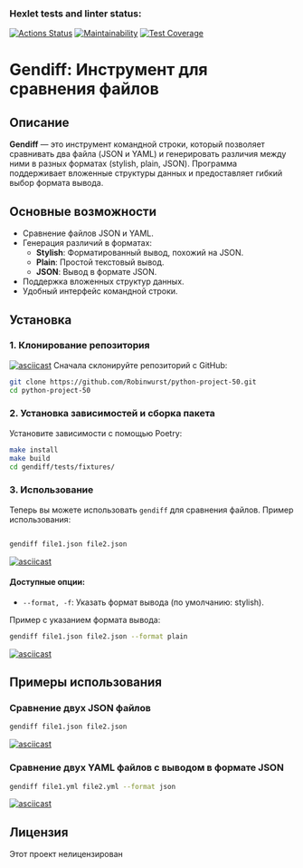 ### Hexlet tests and linter status:
[![Actions Status](https://github.com/Robinwurst/python-project-50/actions/workflows/hexlet-check.yml/badge.svg)](https://github.com/Robinwurst/python-project-50/actions)
[![Maintainability](https://api.codeclimate.com/v1/badges/5d612d7eaec422bef8ca/maintainability)](https://codeclimate.com/github/Robinwurst/python-project-50/maintainability)
[![Test Coverage](https://api.codeclimate.com/v1/badges/5d612d7eaec422bef8ca/test_coverage)](https://codeclimate.com/github/Robinwurst/python-project-50/test_coverage)


# Gendiff: Инструмент для сравнения файлов

## Описание

**Gendiff** — это инструмент командной строки, который позволяет сравнивать два файла (JSON и YAML) и генерировать различия между ними в разных форматах (stylish, plain, JSON). Программа поддерживает вложенные структуры данных и предоставляет гибкий выбор формата вывода.

## Основные возможности

- Сравнение файлов JSON и YAML.
- Генерация различий в форматах:
  - **Stylish**: Форматированный вывод, похожий на JSON.
  - **Plain**: Простой текстовый вывод.
  - **JSON**: Вывод в формате JSON.
- Поддержка вложенных структур данных.
- Удобный интерфейс командной строки.

## Установка

### 1. Клонирование репозитория
[![asciicast](https://asciinema.org/a/GuZ76uzKHfwcwwkIVm0yFOX1v.svg)](https://asciinema.org/a/GuZ76uzKHfwcwwkIVm0yFOX1v)
Сначала склонируйте репозиторий с GitHub:

```bash
git clone https://github.com/Robinwurst/python-project-50.git
cd python-project-50
```

### 2. Установка зависимостей и сборка пакета

Установите зависимости с помощью Poetry:

```bash
make install
make build
cd gendiff/tests/fixtures/
```

### 3. Использование

Теперь вы можете использовать `gendiff` для сравнения файлов. Пример использования:

```bash

gendiff file1.json file2.json
```
[![asciicast](https://asciinema.org/a/tHsx5w3enKPNCvHInm6N6wLXO.svg)](https://asciinema.org/a/tHsx5w3enKPNCvHInm6N6wLXO)

#### Доступные опции:

- `--format, -f`: Указать формат вывода (по умолчанию: stylish).

Пример с указанием формата вывода:

```bash
gendiff file1.json file2.json --format plain
```
[![asciicast](https://asciinema.org/a/H5H8Q2wj6Yo2O1A05eDPCW1IU.svg)](https://asciinema.org/a/H5H8Q2wj6Yo2O1A05eDPCW1IU)
## Примеры использования

### Сравнение двух JSON файлов

```bash
gendiff file1.json file2.json
```
[![asciicast](https://asciinema.org/a/1884OStsTuBLcb2QguGKEsz4n.svg)](https://asciinema.org/a/1884OStsTuBLcb2QguGKEsz4n)
### Сравнение двух YAML файлов с выводом в формате JSON

```bash
gendiff file1.yml file2.yml --format json

```
[![asciicast](https://asciinema.org/a/YsUAlWQm4jjtibSv9WSsnpQYp.svg)](https://asciinema.org/a/YsUAlWQm4jjtibSv9WSsnpQYp)

## Лицензия

Этот проект нелицензирован